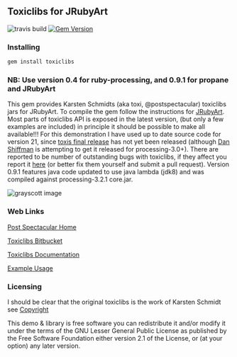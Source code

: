 ## Toxiclibs for JRubyArt

![travis build](https://travis-ci.org/ruby-processing/toxicgem.svg)
[![Gem Version](https://badge.fury.io/rb/toxiclibs.svg)](https://badge.fury.io/rb/toxiclibs)

### Installing
```bash
gem install toxiclibs
```

### NB: Use version 0.4 for ruby-processing, and 0.9.1 for propane and JRubyArt

This gem provides Karsten Schmidts (aka toxi, @postspectacular) toxiclibs jars for JRubyArt. To compile the gem follow the instructions for [JRubyArt][]. Most parts of toxiclibs API is exposed in the latest version, (but only a few examples are included) in principle it should be possible to make all available!!! For this demonstration I have used up to date source code for version 21, since [toxis final release][] has not yet been released (although [Dan Shiffman][] is attempting to get it released for processing-3.0+). There are reported to be number of outstanding bugs with toxiclibs, if they affect you report it [here][] (or better fix them yourself and submit a pull request). Version 0.9.1 features java code updated to use java lambda (jdk8) and was compiled against processing-3.2.1 core.jar. 

![grayscott image](http://4.bp.blogspot.com/-d4MiL4_0Njk/VFJMv6VUicI/AAAAAAAAEgY/fFAfrXDxNXM/s400/grayscott.png)

### Web Links

[Post Spectacular Home][]

[Toxiclibs Bitbucket][]

[Toxiclibs Documentation][]

[Example Usage][]

### Licensing

I should be clear that the original toxiclibs is the work of Karsten Schmidt see [Copyright][]
 
This demo & library is free software you can redistribute it and/or
modify it under the terms of the GNU Lesser General Public
License as published by the Free Software Foundation either
version 2.1 of the License, or (at your option) any later version.

[toxis final release]:http://hg.postspectacular.com/toxiclibs/issue/54/update-toxiclibs-for-processing-21
[JRubyArt]:https://github.com/ruby-processing/JRubyArt
[Post Spectacular Home]:http://postspectacular.com/
[Toxiclibs Bitbucket]:http://hg.postspectacular.com/
[Toxiclibs Documentation]:http://toxiclibs.org/
[Example Usage]:https://github.com/ruby-processing/toxicgem/tree/master/examples
[here]:https://github.com/ruby-processing/toxiclibs/issues
[Copyright]:https://github.com/ruby-processing/toxiclibs/COPYING.md
[Dan Shiffman]:https://github.com/shiffman/toxiclibs/tree/p3-update
